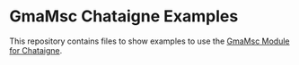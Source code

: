 # GmaMsc Chataigne Examples
This repository contains files to show examples to use the [GmaMsc Module for Chataigne](https://github.com/ssm2017/GmaMsc-Chataigne-Module).